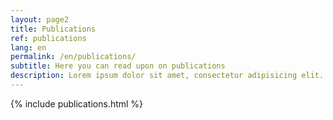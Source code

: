 ```yaml
---
layout: page2
title: Publications
ref: publications
lang: en
permalink: /en/publications/
subtitle: Here you can read upon on publications
description: Lorem ipsum dolor sit amet, consectetur adipisicing elit. Nisi rerum soluta in accusantium aperiam reprehenderit vero delectus, fugiat sapiente repudiandae, esse impedit, iusto repellat iure debitis provident. Dolore eaque officiis fugiat illo voluptatum! A excepturi consequatur, officia saepe, aspernatur dolorem dolore vel, corporis vero laboriosam architecto neque sapiente! Nostrum, assumenda.
---
```


{% include publications.html %}